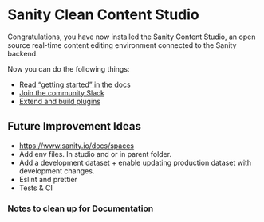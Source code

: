 # Sanity Clean Content Studio

Congratulations, you have now installed the Sanity Content Studio, an open source real-time content editing environment connected to the Sanity backend.

Now you can do the following things:

- [Read “getting started” in the docs](https://www.sanity.io/docs/introduction/getting-started?utm_source=readme)
- [Join the community Slack](https://slack.sanity.io/?utm_source=readme)
- [Extend and build plugins](https://www.sanity.io/docs/content-studio/extending?utm_source=readme)


## Future Improvement Ideas

- https://www.sanity.io/docs/spaces
- Add env files. In studio and or in parent folder.
- Add a development dataset + enable updating production dataset with development changes.
- Eslint and prettier
- Tests & CI

### Notes to clean up for Documentation

